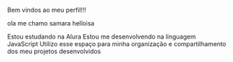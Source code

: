 Bem vindos ao meu perfil!!!

ola me chamo samara helloisa

Estou estudando na Alura
Estou me desenvolvendo na linguagem JavaScript
Utilizo esse espaço para minha organização e compartilhamento dos meu projetos desenvolvidos


